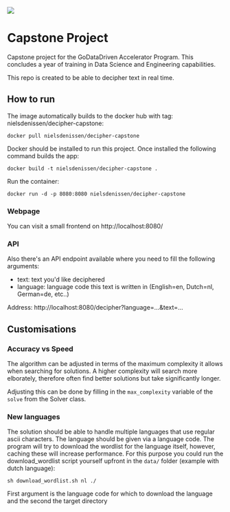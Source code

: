 ![](https://images.microbadger.com/badges/image/nielsdenissen/decipher-capstone.svg)

# Capstone Project
Capstone project for the GoDataDriven Accelerator Program. 
This concludes a year of training in Data Science and Engineering capabilities.

This repo is created to be able to decipher text in real time.

## How to run
The image automatically builds to the docker hub with tag: nielsdenissen/decipher-capstone:

    docker pull nielsdenissen/decipher-capstone

Docker should be installed to run this project. Once installed the following command builds the app:

    docker build -t nielsdenissen/decipher-capstone .

Run the container:

    docker run -d -p 8080:8080 nielsdenissen/decipher-capstone

### Webpage
You can visit a small frontend on http://localhost:8080/

### API
Also there's an API endpoint available where you need to fill the following arguments:
- text: text you'd like deciphered
- language: language code this text is written in (English=en, Dutch=nl, German=de, etc..)

Address: http://localhost:8080/decipher?language=...&text=... 


## Customisations

### Accuracy vs Speed
The algorithm can be adjusted in terms of the maximum complexity it allows when searching for solutions.
A higher complexity will search more elborately, therefore often find better solutions but take significantly longer.

Adjusting this can be done by filling in the `max_complexity` variable of the `solve` from the Solver class.

### New languages
The solution should be able to handle multiple languages that use regular ascii characters. The language should be given via a language code.
The program will try to download the wordlist for the language itself, however, caching these will increase performance. For this purpose you
could run the download_wordlist script yourself upfront in the `data/` folder (example with dutch language):

    sh download_wordlist.sh nl ./
    
First argument is the language code for which to download the language and the second the target directory